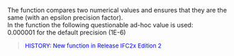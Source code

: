 ﻿The function compares two numerical values and ensures that they are the same (with an epsilon precision factor).  
In the function the following questionable ad-hoc value is used:  
0.000001 for the default precision (1E-6)

> <font color="#0000FF" size="-1">HISTORY: New function in Release IFC2x Edition 2</font>
>